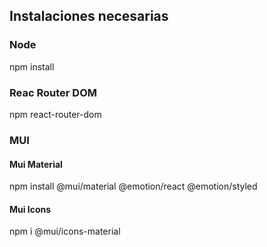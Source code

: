 ## Instalaciones necesarias
### Node
npm install

### Reac Router DOM
npm react-router-dom

### MUI 
#### Mui Material
npm install @mui/material @emotion/react @emotion/styled
#### Mui Icons
npm i @mui/icons-material